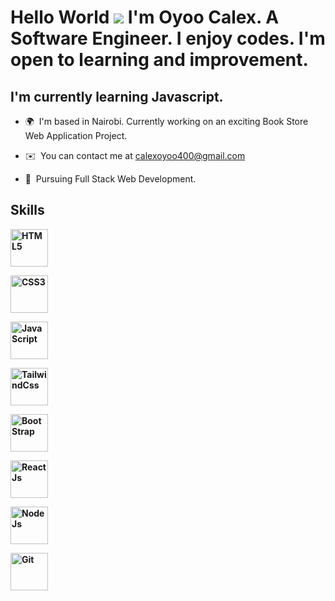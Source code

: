 Hello World ![](https://user-images.githubusercontent.com/18350557/176309783-0785949b-9127-417c-8b55-ab5a4333674e.gif) I'm Oyoo Calex. A Software Engineer. I enjoy codes. I'm open to learning and improvement.
==================================================================================================================================

I'm currently learning Javascript.
-----------------------------

*   🌍  I'm based in Nairobi. Currently working on an exciting Book Store Web Application Project.


   
*   ✉️  You can contact me at [calexoyoo400@gmail.com](mailto:calexoyoo400@gmail.com)
  
  
   
*   🧠  Pursuing Full Stack Web Development.

 <h2><b>Skills<b></h2>
 
<p align="left">
<img style="height: 60px; width: 60px; padding: -50%;"
                                        src="https://camo.githubusercontent.com/c3a116928dc4560b0b08d4b4afe69b34844171f896529cc7572674965f2cd66c/68747470733a2f2f63646e2d69636f6e732d706e672e666c617469636f6e2e636f6d2f3132382f3137342f3137343835342e706e67"
                                        alt="HTML5">
  
  <img style="height: 60px; width: 60px; padding: -50%;"
                                        src="https://camo.githubusercontent.com/19245ec17eda7364486b88211a4f9893001661c78d384430843df7584f30ec4e/68747470733a2f2f63646e2d69636f6e732d706e672e666c617469636f6e2e636f6d2f3132382f3733322f3733323139302e706e67"
                                        alt="CSS3">
  
  <img style="height: 60px; width: 60px; padding: -50%;"
                                        src="https://camo.githubusercontent.com/c5b45f4b07364324947b8a0cb15e93ff32890d94321295fb8254aa06d1c5dc55/68747470733a2f2f63646e2d69636f6e732d706e672e666c617469636f6e2e636f6d2f3132382f353936382f353936383239322e706e67"
                                        alt="JavaScript">

<img style="height: 60px; width: 60px; padding: -50%;"
                                        src="https://camo.githubusercontent.com/f4969170716b8c10c54b6303f03cd2356ce01a717abeca505b2f400d3d106853/68747470733a2f2f656e637279707465642d74626e302e677374617469632e636f6d2f696d616765733f713d74626e3a414e64394763516f7657323043795654776e5362775f79507665344c4373376339436a6542575f55497147334f5f67365263525a436e4b4c6e767879785152426c3177776d5a654e4f774d26757371703d434155"
                                        alt="TailwindCss">
  
<img style="height: 60px; width: 60px; padding: -50%;"
                                        src="https://camo.githubusercontent.com/33324d9aa299ce721597cad642a5b60fff986be39dec12a6c91efe531061254f/68747470733a2f2f63646e2d69636f6e732d706e672e666c617469636f6e2e636f6d2f3132382f353936382f353936383637322e706e67"
                                        alt="BootStrap">
 
 <img style="height: 60px; width: 60px; padding: -50%;"
                                        src="https://camo.githubusercontent.com/e8c46b756f003914a8cc30b1f040904517b88295473dca8ff3cfcc255ad90744/68747470733a2f2f63646e2d69636f6e732d706e672e666c617469636f6e2e636f6d2f3132382f3931392f3931393835312e706e67"
                                        alt="ReactJs">
 
  <img style="height: 60px; width: 60px; padding: -50%;"
                                        src="https://camo.githubusercontent.com/db6216e753f5287689b952a616af0ef5ea26e9173722ee8e6d9b4f041c6bff5e/68747470733a2f2f63646e2d69636f6e732d706e672e666c617469636f6e2e636f6d2f3132382f3931392f3931393832352e706e67"
                                        alt="NodeJs">
 
 <img style="height: 60px; width: 60px; padding: -50%;"
                                        src="https://camo.githubusercontent.com/d322af45a4be538f9e043476e813350c5cf9500d53a309c117b69c47549cbd4a/68747470733a2f2f63646e2d69636f6e732d706e672e666c617469636f6e2e636f6d2f3132382f343439342f343439343734382e706e67"
                                        alt="Git">
  

  
 
